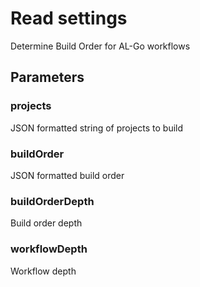 # Read settings
Determine Build Order for AL-Go workflows
## Parameters
### projects
JSON formatted string of projects to build
### buildOrder
JSON formatted build order
### buildOrderDepth
Build order depth
### workflowDepth
Workflow depth